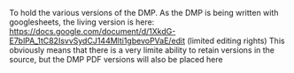 To hold the various versions of the DMP. 
As the DMP is being written with googlesheets, the living version is here: https://docs.google.com/document/d/1XkdG-E7blPA_1tC82IsvvSydCJ144Mlti1gbevoPVaE/edit
(limited editing rights) 
This obviously means that there is a very limite ability to retain versions in the source, but the DMP PDF versions will also be placed here 
